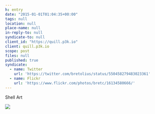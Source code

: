 ```yaml
---
h: entry
date: "2015-01-01T01:04:35+00:00"
tags: null
location: null
place-name: null
in-reply-to: null
syndicate-to: null
client_id: "https://quill.p3k.io"
client: quill.p3k.io
scope: post
files: null
published: true
syndicate: 
  - name: Twitter
    url: 'https://twitter.com/bretolius/status/550458279483023361'
  - name: Flickr
    url: 'https://www.flickr.com/photos/bretc/16134580666/'
---
```

Shell Art

<img src="https://farm8.staticflickr.com/7548/16134580666_558d81241d_o.png">
